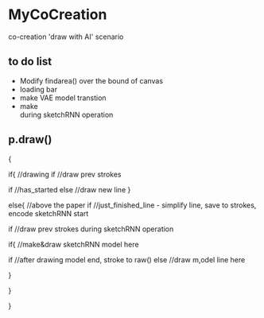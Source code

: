 # MyCoCreation
co-creation 'draw with AI' scenario

## to do list
 - Modify findarea() over the bound of canvas
 - loading bar
 - make VAE model transtion
 - make <div> during sketchRNN operation
 
## p.draw()
{

 if{ //drawing
  if //draw prev strokes
  
  if //has_started
  else //draw new line
 }
 
 else{ //above the paper
  if //just_finished_line - simplify line, save to strokes, encode sketchRNN start
  
  if //draw prev strokes during sketchRNN operation
  
  if{ //make&draw sketchRNN model here
  
   if //after drawing model end, stroke to raw()
   else //draw m,odel line here
   
  }
 
 }
 
}

